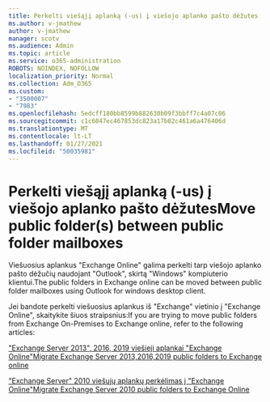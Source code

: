 ```yaml
---
title: Perkelti viešąjį aplanką (-us) į viešojo aplanko pašto dėžutes
ms.author: v-jmathew
author: v-jmathew
manager: scotv
ms.audience: Admin
ms.topic: article
ms.service: o365-administration
ROBOTS: NOINDEX, NOFOLLOW
localization_priority: Normal
ms.collection: Adm_O365
ms.custom:
- "3500007"
- "7983"
ms.openlocfilehash: 5edcff180bb8599b882630b09f3bbff7c4a07c06
ms.sourcegitcommit: c1c6047ec467853dc823a17b02c461a6a476406d
ms.translationtype: MT
ms.contentlocale: lt-LT
ms.lasthandoff: 01/27/2021
ms.locfileid: "50035981"
---
```

# <a name="move-public-folders-between-public-folder-mailboxes"></a><span data-ttu-id="310ce-102">Perkelti viešąjį aplanką (-us) į viešojo aplanko pašto dėžutes</span><span class="sxs-lookup"><span data-stu-id="310ce-102">Move public folder(s) between public folder mailboxes</span></span>

<span data-ttu-id="310ce-103">Viešuosius aplankus "Exchange Online" galima perkelti tarp viešojo aplanko pašto dėžučių naudojant "Outlook", skirtą "Windows" kompiuterio klientui.</span><span class="sxs-lookup"><span data-stu-id="310ce-103">The public folders in Exchange online can be moved between public folder mailboxes using Outlook for windows desktop client.</span></span>

<span data-ttu-id="310ce-104">Jei bandote perkelti viešuosius aplankus iš "Exchange" vietinio į "Exchange Online", skaitykite šiuos straipsnius:</span><span class="sxs-lookup"><span data-stu-id="310ce-104">If you are trying to move public folders from Exchange On-Premises to Exchange online, refer to the following articles:</span></span>

[<span data-ttu-id="310ce-105">"Exchange Server 2013", 2016, 2019 viešieji aplankai "Exchange Online"</span><span class="sxs-lookup"><span data-stu-id="310ce-105">Migrate Exchange Server 2013,2016,2019 public folders to Exchange online</span></span>](https://aka.ms/ModernPFToEXO)

[<span data-ttu-id="310ce-106">"Exchange Server" 2010 viešųjų aplankų perkėlimas į "Exchange Online"</span><span class="sxs-lookup"><span data-stu-id="310ce-106">Migrate Exchange Server 2010 public folders to Exchange Online</span></span>](https://aka.ms/LegacyPFToEXO)
